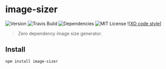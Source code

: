 # image-sizer

![Version](https://img.shields.io/github/package-json/v/redhair/image-sizer)
![Travis Build](https://img.shields.io/travis/redhair/image-sizer)
![Dependencies](https://img.shields.io/david/redhair/image-sizer)
![MIT License](https://img.shields.io/github/license/redhair/image-sizer)
![[XO code style](https://img.shields.io/badge/code_style-XO-5ed9c7.svg)]

> Zero dependency image size generator.

## Install

```bash
npm install image-sizer
```

